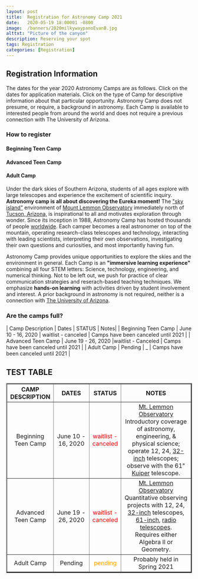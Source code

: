 ```yaml
---
layout: post
title:  Registration for Astronomy Camp 2021
date:   2020-05-19 18:00001 -0800
image:  /banners/2020milkywaypanoEvanB.jpg
alttxt: "Picture of the canyon"
description: Reserving your spot
tags: Registration
categories: [Registration]
---
```


<!--![]({{site.baseurl}}/img/11.jpg)<img alt="Astronomy Camp 2019: Continuing to inspire through authentic exploration." title="Come explore the skies with students from around the world. (Image from Apollo 15; July 26, 1971)" src="img/11.jpg">-->

## Registration Information

The dates for the year 2020 Astronomy Camps are as follows.
Click on the dates for application materials.
Click on the type of Camp for descriptive information about that particular opportunity.
Astronomy Camp does not presume, or require, a background in astronomy. Each Camp is available to interested people from around the world and does not require a previous connection with The University of Arizona.


### How to register

#### Beginning Teen Camp

#### Advanced Teen Camp

#### Adult Camp

Under the dark skies of Southern Arizona, students of all ages explore with large telescopes and experience the excitement of scientific inquiry. **Astronomy camp is all about discovering the Eureka moment!** The <a href="http://www.azwild.org/regions/skyisland.php">&quot;sky island&quot;</a> environment of  <a href="./pages/lemmon.html">Mount Lemmon Observatory</a> immediately north of <a href="http://www.visittucson.org/visitor/about/">Tucson, Arizona,</a> is inspirational to all and motivates exploration through wonder. Since its inception in 1988, Astronomy Camp has hosted thousands of people <a href="./images/US&World2014.jpg">worldwide</a>. Each camper becomes a real astronomer on top of the mountain, operating research-class telescopes and technology, interacting with leading scientists, interpreting their own observations, investigating their own questions and curiosities, and most importantly having fun.

Astronomy Camp provides unique opportunities to explore the skies and the environment in general.  Each Camp is an **&quot;immersive learning experience&quot;** combining all four STEM letters: Science, technology, engineering, and numerical thinking. Not to be left out, we push for practice of clear communication strategies and reserach-based teaching techniques. We emphasize **hands-on learning** with activities driven by student involvement and interest. A prior background in astronomy is not required, neither is a connection with <a href="http://www.arizona.edu">The University of Arizona</a>. 

### Are the camps full?

| Camp Description | Dates | STATUS | Notes|
| Beginning Teen Camp | June 10 - 16, 2020 | waitlist - canceled | Camps have been canceled until 2021 | 
| Advanced Teen Camp | June 19 - 26, 2020 |waitlist - Canceled | Camps have been canceled until 2021 |
| Adult Camp | Pending | _ | Camps have been canceled until 2021 |


## TEST TABLE

<table border="2" cellpadding="3" cellspacing="0">
	<colgroup>
		<col width="20%" />
		<col width="20%" />
		<col width="10%" />
		<col width="40%" />
	</colgroup>
	<thead>
		<th>CAMP DESCRIPTION</th>
		<th>DATES</th>
		<th>STATUS</th>
		<th>NOTES</th>
	</thead>
	<tr>
		<td align="center">Beginning Teen Camp</td>
		<td align="center">June 10 - 16, 2020</td>
		<td align="center"><span style="color: red;">waitlist - canceled</span></td><!-- colors: limegreen, orange, red -->
		<td align="center"><a href="https://en.wikipedia.org/wiki/Mount_Lemmon_Observatory">Mt. Lemmon Observatory</a> Introductory coverage of astronomy, engineering, &amp; physical science; operate 12, 24, <a href="https://skycenter.arizona.edu/content/remote-observing">32-inch</a> telescopes; observe with the 61" <a href="http://james.as.arizona.edu/~psmith/61inch/">Kuiper</a> telescope.</td>
	</tr>
	<tr>
		<td align="center">Advanced Teen Camp</td>
		<td align="center">June 19 - 26, 2020</td>
		<td align="center"><span style="color: red;">waitlist - canceled</span></td><!-- colors: limegreen, orange, red -->
		<td align="center"><a href="https://en.wikipedia.org/wiki/Mount_Lemmon_Observatory">Mt. Lemmon Observatory</a> Quantitative observing projects with 12, 24, <a href="https://skycenter.arizona.edu/content/remote-observing"> 32-inch</a> telescopes, <a href="http://james.as.arizona.edu/~psmith/61inch/">61-inch</a>, <a href="https://www.as.arizona.edu/arizona-radio-observatory">radio telescopes</a>.<br/> Requires either Algebra II or Geometry.</td>
	</tr>
	<tr><!-- colors: green, orange, red -->
		<td align="center">Adult Camp</td>
		<td align="center">Pending</td>
		<td align="center"><span style="color: orange;"> pending </span></td><!-- colors: limegreen, orange, red -->
		<td align="center">Probably held in Spring 2021</td>
	</tr>
</table>
